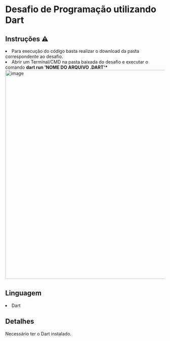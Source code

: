 # Desafio de Programação utilizando Dart 

<h2>Instruções ⚠️</h2>
<li> Para execução do código basta realizar o download da pasta correspondente ao desafio.
<li> Abrir um Terminal/CMD na pasta baixada do desafio e executar o comando <b>dart run 'NOME DO ARQUIVO .DART'*</b>
<img width="658" alt="image" src="https://user-images.githubusercontent.com/39191225/184412123-63825eda-4c12-4cfb-8414-f2b066e6e674.png">

</li>


<h2>Linguagem</h2>
<li>
  Dart
 
</li>


<h2>Detalhes</h2>
Necessário ter o Dart instalado.

